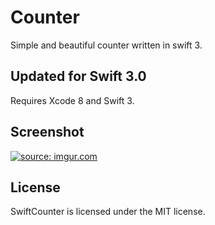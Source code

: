 # Counter
Simple and beautiful counter written in swift 3.

<h2>Updated for Swift 3.0</h2>

Requires Xcode 8 and Swift 3.

<h2>Screenshot</h2>
<a href="http://imgur.com/8x0n4G4"><img src="http://i.imgur.com/8x0n4G4.gif" title="source: imgur.com" /></a>

<h2>License</h2>

SwiftCounter is licensed under the MIT license.
